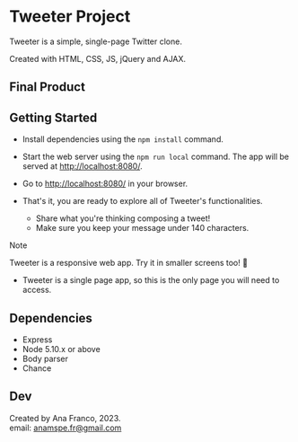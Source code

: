 # Tweeter Project

Tweeter is a simple, single-page Twitter clone.

Created with HTML, CSS, JS, jQuery and AJAX.

## Final Product



## Getting Started

* Install dependencies using the `npm install` command.
* Start the web server using the `npm run local` command. The app will be served at <http://localhost:8080/>.
* Go to <http://localhost:8080/> in your browser.

* That's it, you are ready to explore all of Tweeter's functionalities.
  * Share what you're thinking composing a tweet! 
  * Make sure you keep your message under 140 characters.

> [!NOTE]
> Tweeter is a responsive web app. Try it in smaller screens too! :iphone:

* Tweeter is a single page app, so this is the only page you will need to access.

## Dependencies

- Express
- Node 5.10.x or above
- Body parser
- Chance

## Dev

Created by Ana Franco, 2023. \
email: anamspe.fr@gmail.com
